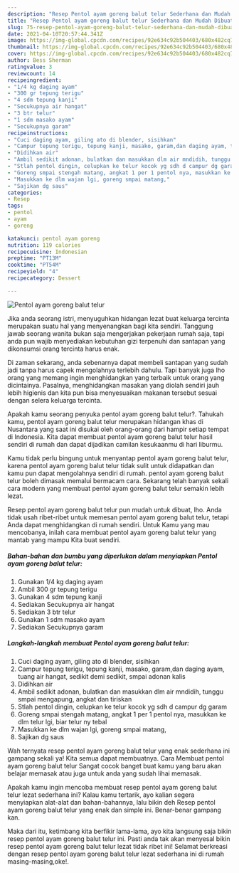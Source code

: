 ```yaml
---
description: "Resep Pentol ayam goreng balut telur Sederhana dan Mudah Dibuat"
title: "Resep Pentol ayam goreng balut telur Sederhana dan Mudah Dibuat"
slug: 75-resep-pentol-ayam-goreng-balut-telur-sederhana-dan-mudah-dibuat
date: 2021-04-10T20:57:44.341Z
image: https://img-global.cpcdn.com/recipes/92e634c92b504403/680x482cq70/pentol-ayam-goreng-balut-telur-foto-resep-utama.jpg
thumbnail: https://img-global.cpcdn.com/recipes/92e634c92b504403/680x482cq70/pentol-ayam-goreng-balut-telur-foto-resep-utama.jpg
cover: https://img-global.cpcdn.com/recipes/92e634c92b504403/680x482cq70/pentol-ayam-goreng-balut-telur-foto-resep-utama.jpg
author: Bess Sherman
ratingvalue: 3
reviewcount: 14
recipeingredient:
- "1/4 kg daging ayam"
- "300 gr tepung terigu"
- "4 sdm tepung kanji"
- "Secukupnya air hangat"
- "3 btr telur"
- "1 sdm masako ayam"
- "Secukupnya garam"
recipeinstructions:
- "Cuci daging ayam, giling ato di blender, sisihkan"
- "Campur tepung terigu, tepung kanji, masako, garam,dan daging ayam, tuang air hangat, sedikit demi sedikit, smpai adonan kalis"
- "Didihkan air"
- "Ambil sedikit adonan, bulatkan dan masukkan dlm air mndidih, tunggu smpai mengapung, angkat dan tiriskan"
- "Stlah pentol dingin, celupkan ke telur kocok yg sdh d campur dg garam"
- "Goreng smpai stengah matang, angkat 1 per 1 pentol nya, masukkan ke dlm telur lgi, biar telur ny tebal"
- "Masukkan ke dlm wajan lgi, goreng smpai matang,"
- "Sajikan dg saus"
categories:
- Resep
tags:
- pentol
- ayam
- goreng

katakunci: pentol ayam goreng 
nutrition: 119 calories
recipecuisine: Indonesian
preptime: "PT13M"
cooktime: "PT54M"
recipeyield: "4"
recipecategory: Dessert

---
```



![Pentol ayam goreng balut telur](https://img-global.cpcdn.com/recipes/92e634c92b504403/680x482cq70/pentol-ayam-goreng-balut-telur-foto-resep-utama.jpg)

Jika anda seorang istri, menyuguhkan hidangan lezat buat keluarga tercinta merupakan suatu hal yang menyenangkan bagi kita sendiri. Tanggung jawab seorang  wanita bukan saja mengerjakan pekerjaan rumah saja, tapi anda pun wajib menyediakan kebutuhan gizi terpenuhi dan santapan yang dikonsumsi orang tercinta harus enak.

Di zaman  sekarang, anda sebenarnya dapat membeli santapan yang sudah jadi tanpa harus capek mengolahnya terlebih dahulu. Tapi banyak juga lho orang yang memang ingin menghidangkan yang terbaik untuk orang yang dicintainya. Pasalnya, menghidangkan masakan yang diolah sendiri jauh lebih higienis dan kita pun bisa menyesuaikan makanan tersebut sesuai dengan selera keluarga tercinta. 



Apakah kamu seorang penyuka pentol ayam goreng balut telur?. Tahukah kamu, pentol ayam goreng balut telur merupakan hidangan khas di Nusantara yang saat ini disukai oleh orang-orang dari hampir setiap tempat di Indonesia. Kita dapat membuat pentol ayam goreng balut telur hasil sendiri di rumah dan dapat dijadikan camilan kesukaanmu di hari liburmu.

Kamu tidak perlu bingung untuk menyantap pentol ayam goreng balut telur, karena pentol ayam goreng balut telur tidak sulit untuk didapatkan dan kamu pun dapat mengolahnya sendiri di rumah. pentol ayam goreng balut telur boleh dimasak memalui bermacam cara. Sekarang telah banyak sekali cara modern yang membuat pentol ayam goreng balut telur semakin lebih lezat.

Resep pentol ayam goreng balut telur pun mudah untuk dibuat, lho. Anda tidak usah ribet-ribet untuk memesan pentol ayam goreng balut telur, tetapi Anda dapat menghidangkan di rumah sendiri. Untuk Kamu yang mau mencobanya, inilah cara membuat pentol ayam goreng balut telur yang mantab yang mampu Kita buat sendiri.

<!--inarticleads1-->

##### Bahan-bahan dan bumbu yang diperlukan dalam menyiapkan Pentol ayam goreng balut telur:

1. Gunakan 1/4 kg daging ayam
1. Ambil 300 gr tepung terigu
1. Gunakan 4 sdm tepung kanji
1. Sediakan Secukupnya air hangat
1. Sediakan 3 btr telur
1. Gunakan 1 sdm masako ayam
1. Sediakan Secukupnya garam




<!--inarticleads2-->

##### Langkah-langkah membuat Pentol ayam goreng balut telur:

1. Cuci daging ayam, giling ato di blender, sisihkan
1. Campur tepung terigu, tepung kanji, masako, garam,dan daging ayam, tuang air hangat, sedikit demi sedikit, smpai adonan kalis
1. Didihkan air
1. Ambil sedikit adonan, bulatkan dan masukkan dlm air mndidih, tunggu smpai mengapung, angkat dan tiriskan
1. Stlah pentol dingin, celupkan ke telur kocok yg sdh d campur dg garam
1. Goreng smpai stengah matang, angkat 1 per 1 pentol nya, masukkan ke dlm telur lgi, biar telur ny tebal
1. Masukkan ke dlm wajan lgi, goreng smpai matang,
1. Sajikan dg saus




Wah ternyata resep pentol ayam goreng balut telur yang enak sederhana ini gampang sekali ya! Kita semua dapat membuatnya. Cara Membuat pentol ayam goreng balut telur Sangat cocok banget buat kamu yang baru akan belajar memasak atau juga untuk anda yang sudah lihai memasak.

Apakah kamu ingin mencoba membuat resep pentol ayam goreng balut telur lezat sederhana ini? Kalau kamu tertarik, ayo kalian segera menyiapkan alat-alat dan bahan-bahannya, lalu bikin deh Resep pentol ayam goreng balut telur yang enak dan simple ini. Benar-benar gampang kan. 

Maka dari itu, ketimbang kita berfikir lama-lama, ayo kita langsung saja bikin resep pentol ayam goreng balut telur ini. Pasti anda tak akan menyesal bikin resep pentol ayam goreng balut telur lezat tidak ribet ini! Selamat berkreasi dengan resep pentol ayam goreng balut telur lezat sederhana ini di rumah masing-masing,oke!.


